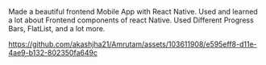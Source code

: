 Made a beautiful frontend Mobile App with React Native. Used and learned a lot about Frontend components of react Native. Used Different Progress Bars, FlatList, and a lot more.
 

https://github.com/akashjha21/Amrutam/assets/103611908/e595eff8-d11e-4ae9-b132-802350fa649c

